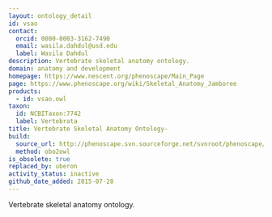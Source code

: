 ```yaml
---
layout: ontology_detail
id: vsao
contact:
  orcid: 0000-0003-3162-7490
  email: wasila.dahdul@usd.edu
  label: Wasila Dahdul
description: Vertebrate skeletal anatomy ontology.
domain: anatomy and development
homepage: https://www.nescent.org/phenoscape/Main_Page
page: https://www.phenoscape.org/wiki/Skeletal_Anatomy_Jamboree
products:
  - id: vsao.owl
taxon:
  id: NCBITaxon:7742
  label: Vertebrata
title: Vertebrate Skeletal Anatomy Ontology-
build:
  source_url: http://phenoscape.svn.sourceforge.net/svnroot/phenoscape/tags/vocab-releases/VSAO/vsao.obo
  method: obo2owl
is_obsolete: true
replaced_by: uberon
activity_status: inactive
github_date_added: 2015-07-28
---
```


Vertebrate skeletal anatomy ontology.
